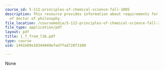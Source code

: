 ```yaml
---
course_id: 5-112-principles-of-chemical-science-fall-2005
description: This resource provides information about requirements for the degree
  of doctor of philosophy.
file_location: /coursemedia/5-112-principles-of-chemical-science-fall-2005/1491b09e10344049efed7fad720f3100_1_7_from_l36.pdf
file_type: application/pdf
layout: pdf
title: 1_7_from_l36.pdf
type: course
uid: 1491b09e10344049efed7fad720f3100

---
```

None